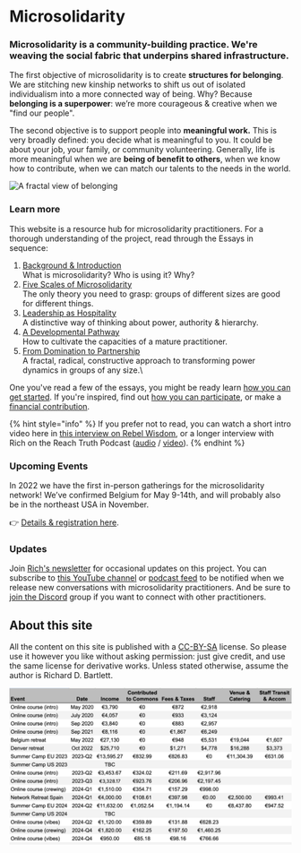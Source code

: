 # Microsolidarity

### Microsolidarity is a community-building practice. We're weaving the social fabric that underpins shared infrastructure.

The first objective of microsolidarity is to create **structures for belonging**. We are stitching new kinship networks to shift us out of isolated individualism into a more connected way of being. Why? Because **belonging is a superpower**: we’re more courageous & creative when we "find our people".

The second objective is to support people into **meaningful work.** This is very broadly defined: you decide what is meaningful to you. It could be about your job, your family, or community volunteering. Generally, life is more meaningful when we are **being of benefit to others**, when we know how to contribute, when we can match our talents to the needs in the world.



![A fractal view of belonging](.gitbook/assets/fractal-map-of-belonging-edited.jpg)

### Learn more

This website is a resource hub for microsolidarity practitioners. For a thorough understanding of the project, read through the Essays in sequence:

1. [Background & Introduction](essays/background-and-introduction.md)\
   What is microsolidarity? Who is using it? Why?
2. [Five Scales of Microsolidarity](essays/five-scales-of-microsolidarity.md)\
   The only theory you need to grasp: groups of different sizes are good for different things.
3. [Leadership as Hospitality](essays/leadership-as-hospitality.md)\
   A distinctive way of thinking about power, authority & hierarchy.
4. [A Developmental Pathway](essays/a-developmental-pathway.md)\
   How to cultivate the capacities of a mature practitioner.
5. [From Domination to Partnership](essays/from-domination-to-partnership.md)\
   A fractal, radical, constructive approach to transforming power dynamics in groups of any size.\


One you've read a few of the essays, you might be ready learn [how you can get started](practices/how-you-can-get-started.md). If you're inspired, find out [how you can participate](participate/), or make a [financial contribution](participate/contributing-money.md).

{% hint style="info" %}
If you prefer not to read, you can watch a short intro video here in [this interview on Rebel Wisdom](https://www.youtube.com/watch?v=yWyZmmJCrSA\&feature=youtu.be\&t=869), or a longer interview with Rich on the Reach Truth Podcast ([audio](https://anchor.fm/tasshin-fogleman/episodes/Community-and-Uncertainty-with-Richard-Bartlett-e1afveu) / [video](https://www.youtube.com/watch?v=64ebRxcLce4\&feature=youtu.be)).
{% endhint %}





### Upcoming Events

In 2022 we have the first in-person gatherings for the microsolidarity network! We’ve confirmed Belgium for May 9-14th, and will probably also be in the northeast USA in November.

👉  [Details & registration here](https://www.thehum.org/microsolidarity-gatherings).

###

### Updates

Join [Rich's newsletter](http://richdecibels.substack.com) for occasional updates on this project. You can subscribe to [this YouTube channel](https://www.youtube.com/channel/UC6hicteAM1PrzfeWN5VT5dg/) or [podcast feed](https://anchor.fm/microsolidarity) to be notified when we release new conversations with microsolidarity practitioners. And be sure to [join the Discord](https://discord.gg/Kp2xVuSFAX) group if you want to connect with other practitioners.



## About this site

All the content on this site is published with a [CC-BY-SA](https://creativecommons.org/licenses/by-sa/4.0/) license. So please use it however you like without asking permission: just give credit, and use the same license for derivative works. Unless stated otherwise, assume the author is Richard D. Bartlett.

![](.gitbook/assets/image.png)
